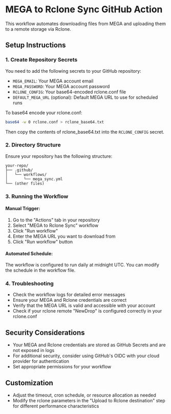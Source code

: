 # MEGA to Rclone Sync GitHub Action

This workflow automates downloading files from MEGA and uploading them to a remote storage via Rclone.

## Setup Instructions

### 1. Create Repository Secrets

You need to add the following secrets to your GitHub repository:

- `MEGA_EMAIL`: Your MEGA account email
- `MEGA_PASSWORD`: Your MEGA account password
- `RCLONE_CONFIG`: Your base64-encoded rclone.conf file
- `DEFAULT_MEGA_URL` (optional): Default MEGA URL to use for scheduled runs

To base64 encode your rclone.conf:

```bash
base64 -w 0 rclone.conf > rclone_base64.txt
```

Then copy the contents of rclone_base64.txt into the `RCLONE_CONFIG` secret.

### 2. Directory Structure

Ensure your repository has the following structure:

```
your-repo/
├── .github/
│   └── workflows/
│       └── mega_sync.yml
└── (other files)
```

### 3. Running the Workflow

#### Manual Trigger:
1. Go to the "Actions" tab in your repository
2. Select "MEGA to Rclone Sync" workflow
3. Click "Run workflow"
4. Enter the MEGA URL you want to download from
5. Click "Run workflow" button

#### Automated Schedule:
The workflow is configured to run daily at midnight UTC. You can modify the schedule in the workflow file.

### 4. Troubleshooting

- Check the workflow logs for detailed error messages
- Ensure your MEGA and Rclone credentials are correct
- Verify that the MEGA URL is valid and accessible with your account
- Check if your rclone remote "NewDrop" is configured correctly in your rclone.conf

## Security Considerations

- Your MEGA and Rclone credentials are stored as GitHub Secrets and are not exposed in logs
- For additional security, consider using GitHub's OIDC with your cloud provider for authentication
- Set appropriate permissions for your workflow

## Customization

- Adjust the timeout, cron schedule, or resource allocation as needed
- Modify the rclone parameters in the "Upload to Rclone destination" step for different performance characteristics

